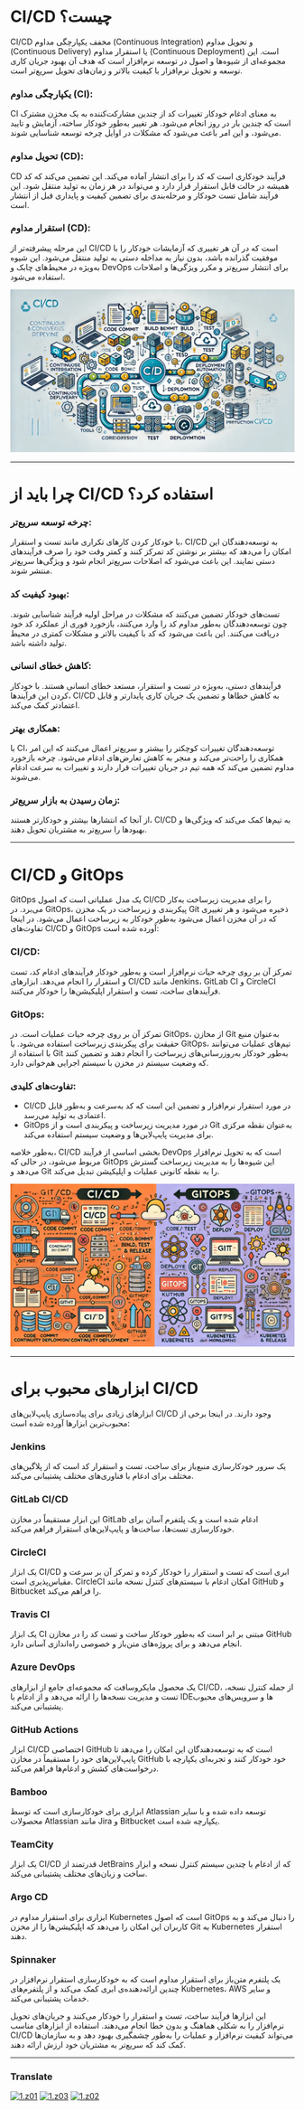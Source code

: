 # CI/CD چیست؟
CI/CD مخفف یکپارچگی مداوم (Continuous Integration) و تحویل مداوم (Continuous Delivery) یا استقرار مداوم (Continuous Deployment) است. این مجموعه‌ای از شیوه‌ها و اصول در توسعه نرم‌افزار است که هدف آن بهبود جریان کاری توسعه و تحویل نرم‌افزار با کیفیت بالاتر و زمان‌های تحویل سریع‌تر است.

### یکپارچگی مداوم (CI):
CI به معنای ادغام خودکار تغییرات کد از چندین مشارکت‌کننده به یک مخزن مشترک است که چندین بار در روز انجام می‌شود. هر تغییر به‌طور خودکار ساخته، آزمایش و تایید می‌شود، و این امر باعث می‌شود که مشکلات در اوایل چرخه توسعه شناسایی شوند.

### تحویل مداوم (CD):
CD فرآیند خودکاری است که کد را برای انتشار آماده می‌کند. این تضمین می‌کند که کد همیشه در حالت قابل استقرار قرار دارد و می‌تواند در هر زمان به تولید منتقل شود. این فرآیند شامل تست خودکار و مرحله‌بندی برای تضمین کیفیت و پایداری قبل از انتشار است.

### استقرار مداوم (CD):
این مرحله پیشرفته‌تر از CI/CD است که در آن هر تغییری که آزمایشات خودکار را با موفقیت گذرانده باشد، بدون نیاز به مداخله دستی به تولید منتقل می‌شود. این شیوه به‌ویژه در محیط‌های چابک و DevOps برای انتشار سریع‌تر و مکرر ویژگی‌ها و اصلاحات استفاده می‌شود.

[img1]: cicd.webp (CI/CD)
![img1]

----

# چرا باید از CI/CD استفاده کرد؟

### چرخه توسعه سریع‌تر:
با خودکار کردن کارهای تکراری مانند تست و استقرار، CI/CD به توسعه‌دهندگان این امکان را می‌دهد که بیشتر بر نوشتن کد تمرکز کنند و کمتر وقت خود را صرف فرآیندهای دستی نمایند. این باعث می‌شود که اصلاحات سریع‌تر انجام شود و ویژگی‌ها سریع‌تر منتشر شوند.

### بهبود کیفیت کد:
تست‌های خودکار تضمین می‌کنند که مشکلات در مراحل اولیه فرآیند شناسایی شوند. چون توسعه‌دهندگان به‌طور مداوم کد را وارد می‌کنند، بازخورد فوری از عملکرد کد خود دریافت می‌کنند. این باعث می‌شود که کد با کیفیت بالاتر و مشکلات کمتری در محیط تولید داشته باشد.

### کاهش خطای انسانی:
فرآیندهای دستی، به‌ویژه در تست و استقرار، مستعد خطای انسانی هستند. با خودکار کردن این فرآیندها، CI/CD به کاهش خطاها و تضمین یک جریان کاری پایدارتر و قابل اعتمادتر کمک می‌کند.

### همکاری بهتر:
با CI، توسعه‌دهندگان تغییرات کوچکتر را بیشتر و سریع‌تر اعمال می‌کنند که این امر همکاری را راحت‌تر می‌کند و منجر به کاهش تعارض‌های ادغام می‌شود. چرخه بازخورد مداوم تضمین می‌کند که همه تیم در جریان تغییرات قرار دارند و تغییرات به سرعت ادغام می‌شوند.

### زمان رسیدن به بازار سریع‌تر:
از آنجا که انتشارها بیشتر و خودکارتر هستند، CI/CD به تیم‌ها کمک می‌کند که ویژگی‌ها و بهبودها را سریع‌تر به مشتریان تحویل دهند.

----

# CI/CD و GitOps
GitOps یک مدل عملیاتی است که اصول CI/CD را برای مدیریت زیرساخت به‌کار می‌برد. در GitOps، پیکربندی و زیرساخت در یک مخزن Git ذخیره می‌شود و هر تغییری که در آن مخزن اعمال می‌شود به‌طور خودکار به زیرساخت اعمال می‌شود. در اینجا تفاوت‌های CI/CD و GitOps آورده شده است:

### CI/CD:
تمرکز آن بر روی چرخه حیات نرم‌افزار است و به‌طور خودکار فرآیندهای ادغام کد، تست و استقرار را انجام می‌دهد. ابزارهای CI/CD مانند Jenkins، GitLab CI و CircleCI فرآیندهای ساخت، تست و استقرار اپلیکیشن‌ها را خودکار می‌کنند.

### GitOps:
تمرکز آن بر روی چرخه حیات عملیات است. در GitOps، از مخازن Git به‌عنوان منبع حقیقت برای پیکربندی زیرساخت استفاده می‌شود. با GitOps، تیم‌های عملیات می‌توانند با استفاده از Git به‌طور خودکار به‌روزرسانی‌های زیرساخت را انجام دهند و تضمین کنند که وضعیت سیستم در مخزن با سیستم اجرایی هم‌خوانی دارد.

### تفاوت‌های کلیدی:
- CI/CD در مورد استقرار نرم‌افزار و تضمین این است که کد به‌سرعت و به‌طور قابل اعتمادی به تولید می‌رسد.
- GitOps در مورد مدیریت زیرساخت و پیکربندی است و از Git به‌عنوان نقطه مرکزی برای مدیریت پایپ‌لاین‌ها و وضعیت سیستم استفاده می‌کند.

به‌طور خلاصه، CI/CD بخشی اساسی از فرآیند DevOps است که به تحویل نرم‌افزار مربوط می‌شود، در حالی که GitOps این شیوه‌ها را به مدیریت زیرساخت گسترش می‌دهد و Git را به نقطه کانونی عملیات و اپلیکیشن تبدیل می‌کند.

[img2]: cicd-gitops.webp (CI/CD)
![img2]

----

# ابزارهای محبوب برای CI/CD
ابزارهای زیادی برای پیاده‌سازی پایپ‌لاین‌های CI/CD وجود دارند. در اینجا برخی از محبوب‌ترین ابزارها آورده شده است:

### Jenkins
یک سرور خودکارسازی منبع‌باز برای ساخت، تست و استقرار کد است که از پلاگین‌های مختلف برای ادغام با فناوری‌های مختلف پشتیبانی می‌کند.

### GitLab CI/CD
این ابزار مستقیماً در مخازن GitLab ادغام شده است و یک پلتفرم آسان برای خودکارسازی تست‌ها، ساخت‌ها و پایپ‌لاین‌های استقرار فراهم می‌کند.

### CircleCI
یک ابزار CI/CD ابری است که تست و استقرار را خودکار کرده و تمرکز آن بر سرعت و مقیاس‌پذیری است. CircleCI امکان ادغام با سیستم‌های کنترل نسخه مانند GitHub و Bitbucket را فراهم می‌کند.

### Travis CI
یک ابزار CI مبتنی بر ابر است که به‌طور خودکار ساخت و تست کد را در مخازن GitHub انجام می‌دهد و برای پروژه‌های متن‌باز و خصوصی راه‌اندازی آسانی دارد.

### Azure DevOps
یک محصول مایکروسافت که مجموعه‌ای جامع از ابزارهای CI/CD، از جمله کنترل نسخه، تست و مدیریت نسخه‌ها را ارائه می‌دهد و از ادغام با IDEها و سرویس‌های محبوب پشتیبانی می‌کند.

### GitHub Actions
ابزار CI/CD اختصاصی GitHub است که به توسعه‌دهندگان این امکان را می‌دهد تا پایپ‌لاین‌های خود را مستقیماً در مخازن GitHub خود خودکار کنند و تجربه‌ای یکپارچه با درخواست‌های کشش و ادغام‌ها فراهم می‌کند.

### Bamboo
ابزاری برای خودکارسازی است که توسط Atlassian توسعه داده شده و با سایر محصولات Atlassian مانند Jira و Bitbucket یکپارچه شده است.

### TeamCity
یک ابزار CI/CD قدرتمند از JetBrains که از ادغام با چندین سیستم کنترل نسخه و ابزار ساخت و زبان‌های مختلف پشتیبانی می‌کند.

### Argo CD
ابزاری برای استقرار مداوم در Kubernetes است که اصول GitOps را دنبال می‌کند و به کاربران این امکان را می‌دهد که اپلیکیشن‌ها را از مخزن Git به Kubernetes استقرار دهند.

### Spinnaker
یک پلتفرم متن‌باز برای استقرار مداوم است که به خودکارسازی استقرار نرم‌افزار در چندین ارائه‌دهنده‌ی ابری کمک می‌کند و از پلتفرم‌های Kubernetes، AWS و سایر خدمات پشتیبانی می‌کند.

این ابزارها فرآیند ساخت، تست و استقرار را خودکار می‌کنند و جریان‌های تحویل نرم‌افزار را به شکلی هماهنگ و بدون خطا انجام می‌دهند. استفاده از ابزارهای مناسب CI/CD می‌تواند کیفیت نرم‌افزار و عملیات را به‌طور چشمگیری بهبود دهد و به سازمان‌ها کمک کند که سریع‌تر به مشتریان خود ارزش ارائه دهند.

----

[z01]: README.md
[z02]: README-az.md
[z03]: README-tr.md
[z04]: README-fa.md

[1.z01]: https://raw.githubusercontent.com/samadelmakchi/samadelmakchi/main/flag/en.svg (English)
[1.z02]: https://raw.githubusercontent.com/samadelmakchi/samadelmakchi/main/flag/az.svg (Azərbaycani)
[1.z03]: https://raw.githubusercontent.com/samadelmakchi/samadelmakchi/main/flag/tr.svg (Türkisch)
[1.z04]: https://raw.githubusercontent.com/samadelmakchi/samadelmakchi/main/flag/fa.svg (فارسی)

### Translate
[![1.z01]][z01] [![1.z03]][z03] [![1.z02]][z02] 